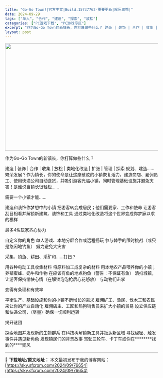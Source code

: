 ```yaml
---
title: "Go-Go Town!|官方中文|Build.15737762-重要更新|解压即撸|"
date: 2024-09-29
tags: ["单人", "合作", "建造", "探索", "放松"]
categories: ["PC游戏下载", "PC游戏专区"]
excerpt: "作为Go-Go Town的新镇长，你打算做些什么？ 建造 | 装饰 | 合作 | 收集 | 放松 | 类地化改造 | 扩张 | 管理 | 探索 规划、建造……繁荣发展？作为镇长，你的使命是让这座破败的小镇恢复活力。建造商店、雇佣员工、使用快递公司自动送货，并吸引游客光临小镇，同时管理基础设施并避免灾&hellip;"
layout: post
---
```


<img class="aligncenter size-full wp-image-76635" src="https://sky.sfcrom.com/wp-content/uploads/2024/09/2024092903240352.webp" alt="" width="616" height="353" />

作为Go-Go Town的新镇长，你打算做些什么？

建造 | 装饰 | 合作 | 收集 | 放松 | 类地化改造 | 扩张 | 管理 | 探索
规划、建造……繁荣发展？作为镇长，你的使命是让这座破败的小镇恢复活力。建造商店、雇佣员工、使用快递公司自动送货，并吸引游客光临小镇，同时管理基础设施并避免灾害！是谁说当镇长很轻松……

需要一个小镇才能……

建造和装饰你梦想中的小镇
把游客转变成居民；他们需要家、工作和使命
让游客刮目相看并解锁新建筑、装饰和工具
通过类地化改造将这个世界变成你梦寐以求的模样

最多4名玩家齐心协力

自定义你的角色
单人游戏、本地分屏合作或远程畅玩
参与棘手的限时挑战（或只是悠闲地钓鱼）
努力避免大灾害

采集、钓鱼、耕田、采矿和……打扫？

用各种电动工具收集材料
将原料加工成复杂的材料
用本地农产品喂养你的小镇；养殖蜜蜂、奶牛和作物
在应该有鱼的地点钓鱼（警告：不保证有鱼）
清扫城镇，让游客保持愉快心情（在解锁泡泡枪后心花怒放）
与动物们击掌

变得有条理和有效率

平衡生产、基础设施和你的小镇不断增长的需求
雇佣矿工、渔民、伐木工和农民来让你的产业自动化
雇佣店主、工匠和热狗销售员来扩大小镇的贸易
设立供应链和快递公司，（尽量）确保一切顺利运转

揭开谜团

探索地图并发现新的生物群系
在科技树解锁新工具并抵达新区域
寻找秘密、触发事件并遇见新角色
发现镇民们的背景故事
驾驶三轮车、卡丁车或你在********找到的****兜风

---
📖 **下载地址/原文地址：** 本文最初发布于我的博客网站：[https://sky.sfcrom.com/2024/09/76654](https://sky.sfcrom.com/2024/09/76654)

